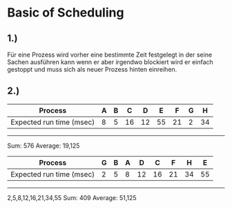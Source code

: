 # Basic of Scheduling

## 1.)

Für eine Prozess wird vorher eine bestimmte Zeit festgelegt in der seine Sachen ausführen kann wenn er aber irgendwo blockiert wird er einfach gestoppt und muss sich als neuer Prozess hinten einreihen.

## 2.)

| Process |A | B | C | D | E | F | G | H |
| --- | --- | --- | --- | --- | --- | --- | --- | --- |
Expected run time (msec) | 8 | 5 | 16 | 12 | 55 | 21 | 2 | 34
---

Sum: 576
Average: 19,125

| Process |G | B | A | D | C | F | H | E |
| --- | --- | --- | --- | --- | --- | --- | --- | --- |
Expected run time (msec) | 2 | 5 | 8 | 12 | 16 | 21 | 34 | 55
---

2,5,8,12,16,21,34,55
Sum: 409
Average: 51,125 
